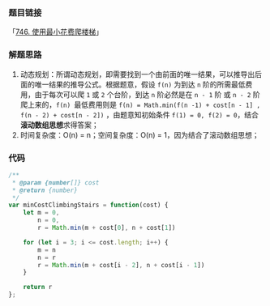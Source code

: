 ### 题目链接

「[746. 使用最小花费爬楼梯](https://leetcode.cn/problems/min-cost-climbing-stairs/)」

### 解题思路

1. 动态规划：所谓动态规划，即需要找到一个由前面的唯一结果，可以推导出后面的唯一结果的推导公式。根据题意，假设 `f(n)` 为到达 `n` 阶的所需最低费用，由于每次可以爬 `1` 或 `2` 个台阶，到达 `n` 阶必然是在 `n - 1` 阶 或 `n - 2` 阶爬上来的，`f(n) `最低费用则是 `f(n) = Math.min(f(n -1) + cost[n - 1] , f(n - 2) + cost[n - 2])` ，由题意知初始条件 `f(1) = 0, f(2) = 0`，结合**滚动数组思想**求得答案；
2. 时间复杂度：O(n) = n；空间复杂度：O(n) = 1，因为结合了滚动数组思想； 

### 代码

```js
/**
 * @param {number[]} cost
 * @return {number}
 */
var minCostClimbingStairs = function(cost) {
	let m = 0,
		n = 0,
		r = Math.min(m + cost[0], n + cost[1])

	for (let i = 3; i <= cost.length; i++) {
		m = n
		n = r
		r = Math.min(m + cost[i - 2], n + cost[i - 1])
	}

	return r
};
```

